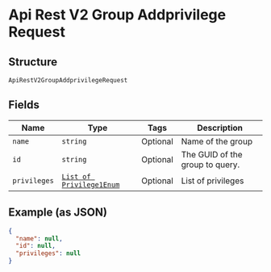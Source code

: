 
# Api Rest V2 Group Addprivilege Request

## Structure

`ApiRestV2GroupAddprivilegeRequest`

## Fields

| Name | Type | Tags | Description |
|  --- | --- | --- | --- |
| `name` | `string` | Optional | Name of the group |
| `id` | `string` | Optional | The GUID of the group to query. |
| `privileges` | [`List of Privilege1Enum`](/doc/models/privilege-1-enum.md) | Optional | List of privileges |

## Example (as JSON)

```json
{
  "name": null,
  "id": null,
  "privileges": null
}
```

